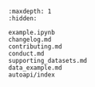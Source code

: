 ```{include} ../README.md
```

```{toctree}
:maxdepth: 1
:hidden:

example.ipynb
changelog.md
contributing.md
conduct.md
supporting_datasets.md
data_example.md
autoapi/index
```
